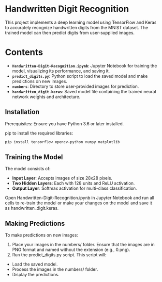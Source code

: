 # Handwritten Digit Recognition

This project implements a deep learning model using TensorFlow and Keras to 
accurately recognize handwritten digits from the MNIST dataset. 
The trained model can then predict digits from user-supplied images.

# Contents

- **`Handwritten-Digit-Recognition.ipynb`**: Jupyter Notebook for training the model, visualizing its performance, and saving it.
- **`predict_digits.py`**: Python script to load the saved model and make predictions on new images.
- **`numbers`**: Directory to store user-provided images for prediction.
- **`handwritten_digit.keras`**: Saved model file containing the trained neural network weights and architecture.
## Installation

Prerequisites: Ensure you have Python 3.6 or later installed.

pip to install the required libraries:
 
```bash
pip install tensorflow opencv-python numpy matplotlib
```

## Training the Model
The model consists of:
- **Input Layer**: Accepts images of size 28x28 pixels.
- **Two Hidden Layers**: Each with 128 units and ReLU activation.
- **Output Layer**: Softmax activation for multi-class classification.

Open Handwritten-Digit-Recognition.ipynb in Jupyter Notebook and run all cells to re-train the model or make your changes on the model and save it as handwritten_digit.keras.

## Making Predictions
To make predictions on new images:
1. Place your images in the numbers/ folder. Ensure that the images are in PNG format and named without the extension (e.g., 0.png).
2. Run the predict_digits.py script. This script will:
 - Load the saved model.
 - Process the images in the numbers/ folder.
 - Display the predictions.
